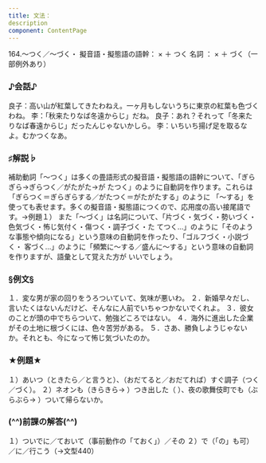 ```yaml
---
title: 文法：
description
component: ContentPage
---
```



164.～つく／～づく・
擬音語・擬態語の語幹： × ＋ つく 名詞 ： × ＋ づく（一部例外あり）
### ♪会話♪
良子：高い山が紅葉してきたわねえ。一ヶ月もしないうちに東京の紅葉も色づくわね。
李：「秋来たりなば冬遠からじ」だね。
良子：あれ？それって「冬来たりなば春遠からじ」だったんじゃないかしら。
李：いちいち揚げ足を取るなよ。むかつくなあ。
### ♯解説♭
補助動詞「～つく」は多くの畳語形式の擬音語・擬態語の語幹について、「ぎらぎら→ぎらつく／がたがた→が
たつく」のように自動詞を作ります。これらは「ぎらつく＝ぎらぎらする／がたつく＝がたがたする」のように 「～する」を使っても表せます。多くの擬音語・擬態語につくので、応用度の高い接尾語です。→例題１）
また「～づく」は名詞について、「片づく・気づく・勢いづく・色気づく・怖じ気付く・傷つく・調子づく・た てつく…」のように「そのような事態や傾向になる」という意味の自動詞を作ったり、「ゴルフづく・小説づく・ 客づく…」のように「頻繁に～する／盛んに～する」という意味の自動詞を作りますが、語彙として覚えた方が いいでしょう。
### §例文§
１．変な男が家の回りをうろついていて、気味が悪いわ。
２．新婚早々だし、言いたくはないんだけど、そんなに人前でいちゃつかないでくれよ。
３．彼女のことが頭の中でちらついて、勉強どころではない。
４．海外に進出した企業がその土地に根づくには、色々苦労がある。
５．さあ、勝負しようじゃないか。それとも、今になって怖じ気づいたのか。
### ★例題★
１）あいつ（ときたら／と言うと）、（おだてると／おだてれば）すぐ調子（つく／づく）。
２）ネオンも（きらきら→ ）つき出した（ ）、夜の歌舞伎町でも（ぶらぶら→ ）ついて帰らないか。
### (^^)前課の解答(^^)
１）ついでに／ておいて（事前動作の「ておく」）／その
２）で（「の」も可）／に／行こう（→文型440）
